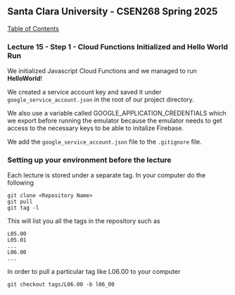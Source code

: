 ## Santa Clara University - CSEN268 Spring 2025

[Table of Contents](/toc.md)

### Lecture 15 -  Step 1 - Cloud Functions Initialized and Hello World Run   

We initialized Javascript Cloud Functions and we managed to run **HelloWorld**!

We created a service account key and saved it under `google_service_account.json` in the root of our project directory.

We also use a variable called GOOGLE_APPLICATION_CREDENTIALS which we export before running the emulator because the emulator needs to get access to the necessary keys to be able to initalize Firebase.

We add the `google_service_account.json` file to the `.gitignore` file.

### Setting up your environment before the lecture

Each lecture is stored under a separate tag. In your computer do the following

    git clone <Repository Name>
    git pull
    git tag -l

This will list you all the tags in the repository such as

    L05.00
    L05.01
    ...
    L06.00
    ...

In order to pull a particular tag like L06.00 to your computer

    git checkout tags/L06.00 -b l06_00


